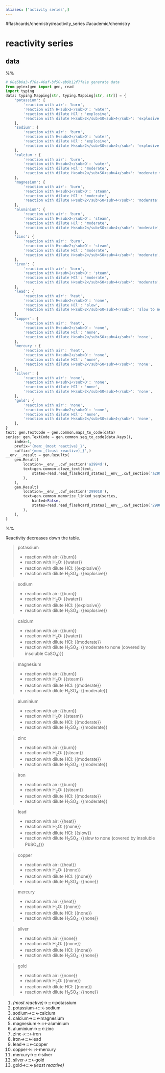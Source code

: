 ```yaml
---
aliases: ['activity series',]
---
```


#flashcards/chemistry/reactivity_series #academic/chemistry

# reactivity series

## data

%%
```Python
# 08e5b0a3-f78a-46af-bf50-eb9b12f7fa1e generate data
from pytextgen import gen, read
import typing
data: typing.Mapping[str, typing.Mapping[str, str]] = {
	'potassium': {
		'reaction with air': 'burn',
		'reaction with H<sub>2</sub>O': 'water',
		'reaction with dilute HCl': 'explosive',
		'reaction with dilute H<sub>2</sub>SO<sub>4</sub>': 'explosive',
	},
	'sodium': {
		'reaction with air': 'burn',
		'reaction with H<sub>2</sub>O': 'water',
		'reaction with dilute HCl': 'explosive',
		'reaction with dilute H<sub>2</sub>SO<sub>4</sub>': 'explosive',
	},
	'calcium': {
		'reaction with air': 'burn',
		'reaction with H<sub>2</sub>O': 'water',
		'reaction with dilute HCl': 'moderate',
		'reaction with dilute H<sub>2</sub>SO<sub>4</sub>': 'moderate to none (covered by insoluble CaSO<sub>4</sub>)',
	},
	'magnesium': {
		'reaction with air': 'burn',
		'reaction with H<sub>2</sub>O': 'steam',
		'reaction with dilute HCl': 'moderate',
		'reaction with dilute H<sub>2</sub>SO<sub>4</sub>': 'moderate',
	},
	'aluminium': {
		'reaction with air': 'burn',
		'reaction with H<sub>2</sub>O': 'steam',
		'reaction with dilute HCl': 'moderate',
		'reaction with dilute H<sub>2</sub>SO<sub>4</sub>': 'moderate',
	},
	'zinc': {
		'reaction with air': 'burn',
		'reaction with H<sub>2</sub>O': 'steam',
		'reaction with dilute HCl': 'moderate',
		'reaction with dilute H<sub>2</sub>SO<sub>4</sub>': 'moderate',
	},
	'iron': {
		'reaction with air': 'burn',
		'reaction with H<sub>2</sub>O': 'steam',
		'reaction with dilute HCl': 'moderate',
		'reaction with dilute H<sub>2</sub>SO<sub>4</sub>': 'moderate',
	},
	'lead': {
		'reaction with air': 'heat',
		'reaction with H<sub>2</sub>O': 'none',
		'reaction with dilute HCl': 'slow',
		'reaction with dilute H<sub>2</sub>SO<sub>4</sub>': 'slow to none (covered by insoluble PbSO<sub>4</sub>)',
	},
	'copper': {
		'reaction with air': 'heat',
		'reaction with H<sub>2</sub>O': 'none',
		'reaction with dilute HCl': 'none',
		'reaction with dilute H<sub>2</sub>SO<sub>4</sub>': 'none',
	},
	'mercury': {
		'reaction with air': 'heat',
		'reaction with H<sub>2</sub>O': 'none',
		'reaction with dilute HCl': 'none',
		'reaction with dilute H<sub>2</sub>SO<sub>4</sub>': 'none',
	},
	'silver': {
		'reaction with air': 'none',
		'reaction with H<sub>2</sub>O': 'none',
		'reaction with dilute HCl': 'none',
		'reaction with dilute H<sub>2</sub>SO<sub>4</sub>': 'none',
	},
	'gold': {
		'reaction with air': 'none',
		'reaction with H<sub>2</sub>O': 'none',
		'reaction with dilute HCl': 'none',
		'reaction with dilute H<sub>2</sub>SO<sub>4</sub>': 'none',
	},
}
text: gen.TextCode = gen.common.maps_to_code(data)
series: gen.TextCode = gen.common.seq_to_code(data.keys(),
	index=1,
	prefix='{mem:_(most reactive)_}',
	suffix='{mem:_(least reactive)_}',)
__env__.result = gen.Results(
	gen.Result(
		location=__env__.cwf_section('a2994d'),
		text=gen.common.cloze_text(text,
			states=read.read_flashcard_states(__env__.cwf_section('a2994d'))
		),
	),
	gen.Result(
		location=__env__.cwf_section('299018'),
		text=gen.common.memorize_linked_seq(series,
			hinted=False,
			states=read.read_flashcard_states(__env__.cwf_section('299018')),
		),
	),
)
```
%%

Reactivity decreases down the table.

<!--08e5b0a3-f78a-46af-bf50-eb9b12f7fa1e generate section="a2994d"--><!-- The following content is generated at 2022-11-05T00:25:01.033869+08:00. Any edits will be overridden! -->

> potassium
> - reaction with air: {{burn}}
> - reaction with H<sub>2</sub>O: {{water}}
> - reaction with dilute HCl: {{explosive}}
> - reaction with dilute H<sub>2</sub>SO<sub>4</sub>: {{explosive}}

> sodium
> - reaction with air: {{burn}}
> - reaction with H<sub>2</sub>O: {{water}}
> - reaction with dilute HCl: {{explosive}}
> - reaction with dilute H<sub>2</sub>SO<sub>4</sub>: {{explosive}}

> calcium
> - reaction with air: {{burn}}
> - reaction with H<sub>2</sub>O: {{water}}
> - reaction with dilute HCl: {{moderate}}
> - reaction with dilute H<sub>2</sub>SO<sub>4</sub>: {{moderate to none (covered by insoluble CaSO<sub>4</sub>)}}

> magnesium
> - reaction with air: {{burn}}
> - reaction with H<sub>2</sub>O: {{steam}}
> - reaction with dilute HCl: {{moderate}}
> - reaction with dilute H<sub>2</sub>SO<sub>4</sub>: {{moderate}}

> aluminium
> - reaction with air: {{burn}}
> - reaction with H<sub>2</sub>O: {{steam}}
> - reaction with dilute HCl: {{moderate}}
> - reaction with dilute H<sub>2</sub>SO<sub>4</sub>: {{moderate}}

> zinc
> - reaction with air: {{burn}}
> - reaction with H<sub>2</sub>O: {{steam}}
> - reaction with dilute HCl: {{moderate}}
> - reaction with dilute H<sub>2</sub>SO<sub>4</sub>: {{moderate}}

> iron
> - reaction with air: {{burn}}
> - reaction with H<sub>2</sub>O: {{steam}}
> - reaction with dilute HCl: {{moderate}}
> - reaction with dilute H<sub>2</sub>SO<sub>4</sub>: {{moderate}}

> lead
> - reaction with air: {{heat}}
> - reaction with H<sub>2</sub>O: {{none}}
> - reaction with dilute HCl: {{slow}}
> - reaction with dilute H<sub>2</sub>SO<sub>4</sub>: {{slow to none (covered by insoluble PbSO<sub>4</sub>)}}

> copper
> - reaction with air: {{heat}}
> - reaction with H<sub>2</sub>O: {{none}}
> - reaction with dilute HCl: {{none}}
> - reaction with dilute H<sub>2</sub>SO<sub>4</sub>: {{none}}

> mercury
> - reaction with air: {{heat}}
> - reaction with H<sub>2</sub>O: {{none}}
> - reaction with dilute HCl: {{none}}
> - reaction with dilute H<sub>2</sub>SO<sub>4</sub>: {{none}}

> silver
> - reaction with air: {{none}}
> - reaction with H<sub>2</sub>O: {{none}}
> - reaction with dilute HCl: {{none}}
> - reaction with dilute H<sub>2</sub>SO<sub>4</sub>: {{none}}

> gold
> - reaction with air: {{none}}
> - reaction with H<sub>2</sub>O: {{none}}
> - reaction with dilute HCl: {{none}}
> - reaction with dilute H<sub>2</sub>SO<sub>4</sub>: {{none}}

<!--/08e5b0a3-f78a-46af-bf50-eb9b12f7fa1e-->

<!--08e5b0a3-f78a-46af-bf50-eb9b12f7fa1e generate section="299018"--><!-- The following content is generated at 2022-11-09T18:05:20.837143+08:00. Any edits will be overridden! -->

1. _(most reactive)_→:::←potassium
2. potassium→:::←sodium
3. sodium→:::←calcium
4. calcium→:::←magnesium
5. magnesium→:::←aluminium
6. aluminium→:::←zinc
7. zinc→:::←iron
8. iron→:::←lead
9. lead→:::←copper
10. copper→:::←mercury
11. mercury→:::←silver
12. silver→:::←gold
13. gold→:::←_(least reactive)_

<!--/08e5b0a3-f78a-46af-bf50-eb9b12f7fa1e-->
